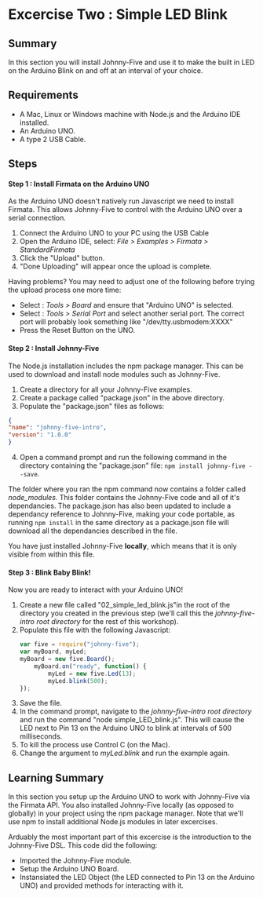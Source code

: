 # Excercise Two : Simple LED Blink #

## Summary ##

In this section you will install Johnny-Five and use it to make the built in LED on the Arduino Blink on and off at an interval of your choice.

## Requirements ##

* A Mac, Linux or Windows machine with Node.js and the Arduino IDE installed.
* An Arduino UNO.
* A type 2 USB Cable.

## Steps ##

#### Step 1 : Install Firmata on the Arduino UNO ####

As the Arduino UNO doesn't natively run Javascript we need to install Firmata.  This allows Johnny-Five to control with the Arduino UNO over a serial connection.

1. Connect the Arduino UNO to your PC using the USB Cable
2. Open the Arduino IDE, select: _File > Examples > Firmata > StandardFirmata_
3. Click the "Upload" button.
4. "Done Uploading" will appear once the upload is complete.

Having problems?  You may need to adjust one of the following before trying the upload process one more time:
* Select : _Tools > Board_ and ensure that "Arduino UNO" is selected. 
* Select : _Tools > Serial Port_ and select another serial port.  The correct port will probably look something like  "/dev/tty.usbmodem:XXXX"
* Press the Reset Button on the UNO.

#### Step 2 : Install Johnny-Five ####

The Node.js installation includes the npm package manager.  This can be used to download and install node modules such as Johnny-Five.
 1. Create a directory for all your Johnny-Five examples.
 2. Create a package called "package.json" in the above directory.
 3. Populate the "package.json" files as follows:
   `````json
 {
   "name": "johnny-five-intro",
   "version": "1.0.0"
 }
   `````
 4. Open a command prompt and run the following command in the directory containing the "package.json" file: `npm install johnny-five --save`.

The folder where you ran the npm command now contains a folder called _node_modules_.  This folder contains the Johnny-Five code and all of it's dependancies.  The package.json has also been updated to include a dependancy reference to Johnny-Five, making your code portable, as running `npm install` in the same directory as a package.json file will download all the dependancies described in the file. 

You have just installed Johnny-Five **locally**, which means that it is only visible from within this file.

#### Step 3 : Blink Baby Blink! ####

Now you are ready to interact with your Arduino UNO!  

1. Create a new file called "02_simple_led_blink.js"in the root of the directory you created in the previous step (we'll call this the *johnny-five-intro root directory* for the rest of this workshop).
2. Populate this file with the following Javascript:
    ```javascript
    var five = require("johnny-five");
    var myBoard, myLed;
    myBoard = new five.Board();
        myBoard.on("ready", function() {
            myLed = new five.Led(13);
            myLed.blink(500);
    });
    ```
3. Save the file.
4. In the command prompt, navigate to the *johnny-five-intro root directory* and run the command "node simple_LED_blink.js".  This will cause the LED next to Pin 13 on the Arduino UNO to blink at intervals of 500 milliseconds.
5. To kill the process use Control C (on the Mac).
6. Change the argument to _myLed.blink_ and run the example again.

## Learning Summary ##

In this section you setup up the Arduino UNO to work with Johnny-Five via the Firmata API.  You also installed Johnny-Five locally (as opposed to globally) in your project using the npm package manager.  Note that we'll use npm to install additional Node.js modules in later excercises.

Arduably the most important part of this excercise is the introduction to the Johnny-Five DSL.  This code did the following:
* Imported the Johnny-Five module.
* Setup the Arduino UNO Board.
* Instansiated the LED Object (the LED connected to Pin 13 on the Arduino UNO) and provided methods for interacting with it.
